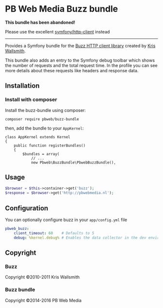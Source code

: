 # PB Web Media Buzz bundle

**This bundle has been abandoned!**

Please use the excellent [symfony/http-client](https://github.com/symfony/http-client) instead

---

Provides a Symfony bundle for the [Buzz HTTP client library](https://github.com/kriswallsmith/Buzz) created by [Kris Wallsmith](http://kriswallsmith.net/).

This bundle also adds an entry to the Symfony debug toolbar which shows the number of requests and the total request time. In the profile you can see more details about these requests like headers and response data.

## Installation

### Install with composer

Install the buzz-bundle using composer:

```
composer require pbweb/buzz-bundle
```

then, add the bundle to your `AppKernel`:

    class AppKernel extends Kernel
    {
        public function registerBundles()
        {
            $bundles = array(
                // ...
                new Pbweb\BuzzBundle\PbwebBuzzBundle(),

## Usage

```php
$browser = $this->container->get('buzz');
$response = $browser->get('http://pbwebmedia.nl');
```

## Configuration

You can optionally configure buzz in your `app/config.yml` file

```yaml
pbweb_buzz:
    client_timeout: 60    # Defaults to 5
    debug: %kernel.debug% # Enables the data collector in the dev environment
```


## Copyright

### Buzz

Copyright ©2010-2011 Kris Wallsmith

### Buzz bundle
Copyright ©2014-2016 PB Web Media

